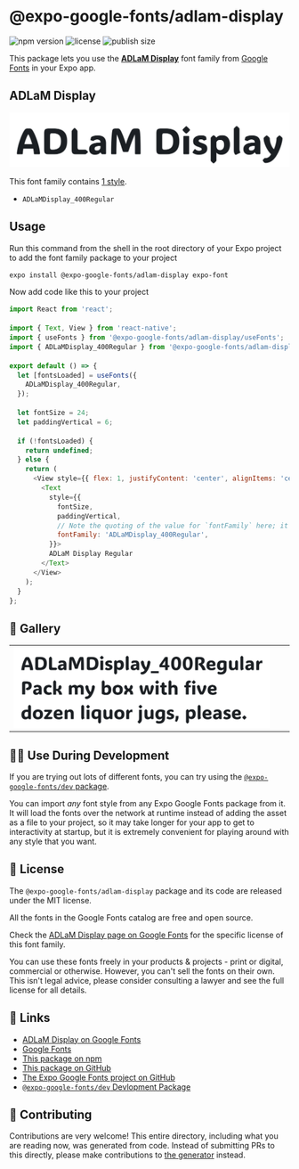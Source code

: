 # @expo-google-fonts/adlam-display

![npm version](https://flat.badgen.net/npm/v/@expo-google-fonts/adlam-display)
![license](https://flat.badgen.net/github/license/expo/google-fonts)
![publish size](https://flat.badgen.net/packagephobia/install/@expo-google-fonts/adlam-display)

This package lets you use the [**ADLaM Display**](https://fonts.google.com/specimen/ADLaM+Display) font family from [Google Fonts](https://fonts.google.com/) in your Expo app.

## ADLaM Display

![ADLaM Display](./font-family.png)

This font family contains [1 style](#-gallery).

- `ADLaMDisplay_400Regular`

## Usage

Run this command from the shell in the root directory of your Expo project to add the font family package to your project
```sh
expo install @expo-google-fonts/adlam-display expo-font
```

Now add code like this to your project
```js
import React from 'react';

import { Text, View } from 'react-native';
import { useFonts } from '@expo-google-fonts/adlam-display/useFonts';
import { ADLaMDisplay_400Regular } from '@expo-google-fonts/adlam-display/400Regular';

export default () => {
  let [fontsLoaded] = useFonts({
    ADLaMDisplay_400Regular,
  });

  let fontSize = 24;
  let paddingVertical = 6;

  if (!fontsLoaded) {
    return undefined;
  } else {
    return (
      <View style={{ flex: 1, justifyContent: 'center', alignItems: 'center' }}>
        <Text
          style={{
            fontSize,
            paddingVertical,
            // Note the quoting of the value for `fontFamily` here; it expects a string!
            fontFamily: 'ADLaMDisplay_400Regular',
          }}>
          ADLaM Display Regular
        </Text>
      </View>
    );
  }
};

```

## 🔡 Gallery


||||
|-|-|-|
|![ADLaMDisplay_400Regular](.//400Regular/ADLaMDisplay_400Regular.ttf.png)||||


## 👩‍💻 Use During Development

If you are trying out lots of different fonts, you can try using the [`@expo-google-fonts/dev` package](https://github.com/expo/google-fonts/tree/master/font-packages/dev#readme).

You can import *any* font style from any Expo Google Fonts package from it. It will load the fonts
over the network at runtime instead of adding the asset as a file to your project, so it may take longer
for your app to get to interactivity at startup, but it is extremely convenient
for playing around with any style that you want.

## 📖 License

The `@expo-google-fonts/adlam-display` package and its code are released under the MIT license.

All the fonts in the Google Fonts catalog are free and open source.

Check the [ADLaM Display page on Google Fonts](https://fonts.google.com/specimen/ADLaM+Display) for the specific license of this font family.

You can use these fonts freely in your products & projects - print or digital, commercial or otherwise. However, you can't sell the fonts on their own. This isn't legal advice, please consider consulting a lawyer and see the full license for all details.

## 🔗 Links

- [ADLaM Display on Google Fonts](https://fonts.google.com/specimen/ADLaM+Display)
- [Google Fonts](https://fonts.google.com/)
- [This package on npm](https://www.npmjs.com/package/@expo-google-fonts/adlam-display)
- [This package on GitHub](https://github.com/expo/google-fonts/tree/master/font-packages/adlam-display)
- [The Expo Google Fonts project on GitHub](https://github.com/expo/google-fonts)
- [`@expo-google-fonts/dev` Devlopment Package](https://github.com/expo/google-fonts/tree/master/font-packages/dev)

## 🤝 Contributing

Contributions are very welcome! This entire directory, including what you are reading now, was generated from code. Instead of submitting PRs to this directly, please make contributions to [the generator](https://github.com/expo/google-fonts/tree/master/packages/generator) instead.

